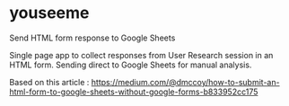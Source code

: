 # youseeme
Send HTML form response to Google Sheets 

Single page app to collect responses from User Research session in an HTML form. Sending direct to Google Sheets for manual analysis.

Based on this article : https://medium.com/@dmccoy/how-to-submit-an-html-form-to-google-sheets-without-google-forms-b833952cc175 

